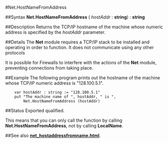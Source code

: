 
#Net.HostNameFromAddress

##Syntax
**Net.HostNameFromAddress** (     _hostAddr_ : **string**) : **string**


##Description
Returns the TCP/IP hostname of the machine whose numeric address is specified by the _hostAddr_ parameter.


##Details
The **Net** module requires a TCP/IP stack to be installed and operating in order to function. It does not communicate using any other protocols

It is possible for Firewalls to interfere with the actions of the **Net** module, preventing connections from taking place.


##Example
The following program prints out the hostname of the machine whose TCP/IP numeric address is "128.100.5.1".

        var hostAddr : string := "128.100.5.1"
        put "The machine name of ", hostAddr, " is ", 
            Net.HostNameFromAddress (hostAddr)
##Status
Exported qualified.

This means that you can only call the function by calling **Net.HostNameFromAddress**, not by calling **LocalName**.


##See also
**[net_hostaddressfromname.html](Net.HostAddressFromName)**.

